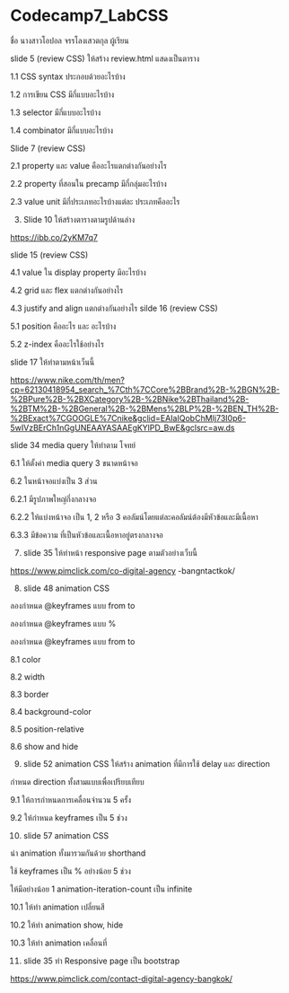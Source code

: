 # Codecamp7_LabCSS
ชื่อ นางสาวโอปอล จรรโลงเสวตกุล ผู้เรียน

slide 5 (review CSS) ให้สร้าง review.html แสดงเป็นตาราง 

1.1 CSS syntax ประกอบด้วยอะไรบ้าง 

1.2 การเขียน CSS มีกี่แบบอะไรบ้าง

1.3 selector มีกี่แบบอะไรบ้าง

1.4 combinator มีกี่แบบอะไรบ้าง 

Slide 7 (review CSS)

2.1 property และ value คืออะไรแตกต่างกันอย่างไร

2.2 property ที่สอนใน precamp มีกี่กลุ่มอะไรบ้าง

2.3 value unit มีกี่ประเภทอะไรบ้างแต่ละ ประเภทคืออะไร

3. Slide 10 ให้สร้างตารางตามรูปด้านล่าง

https://ibb.co/2yKM7q7

slide 15 (review CSS)

4.1 value ใน display property มีอะไรบ้าง

4.2 grid และ flex แตกต่างกันอย่างไร

4.3 justify and align แตกต่างกันอย่างไร
silde 16 (review CSS)

5.1 position คืออะไร และ อะไรบ้าง

5.2 z-index คืออะไรใช้อย่างไร

slide 17 ให้ทำตามหน้าเว็นนี้


https://www.nike.com/th/men?cp=62130418954_search_%7Cth%7CCore%2BBrand%2B-%2BGN%2B-%2BPure%2B-%2BXCategory%2B-%2BNike%2BThailand%2B-%2BTM%2B-%2BGeneral%2B-%2BMens%2BLP%2B-%2BEN_TH%2B-%2BExact%7CGOOGLE%7Cnike&gclid=EAIaIQobChMIj73I0p6-5wIVzBErCh1nGgUNEAAYASAAEgKYlPD_BwE&gclsrc=aw.ds

slide 34 media query ให้ทำตาม โจทย์

6.1 ให้ตั้งค่า media query 3 ขนาดหน้าจอ

6.2 ในหน้าจอแบ่งเป็น 3 ส่วน

6.2.1 มีรูปภาพใหญ่กึ่งกลางจอ

6.2.2 ให้แบ่งหน้าจอ เป็น 1, 2 หรือ 3 คอลัมน์โดยแต่ละคอลัมน์ต้องมีหัวข้อและมีเนื้อหา

6.3.3 มีข้อความ ที่เป็นหัวข้อและเนื้อหาอยู่ตรงกลางจอ

7. slide 35 ให้ทำหน้า responsive page ตามตัวอย่างเว็บนี้

https://www.pimclick.com/co-digital-agency -bangntactkok/

8. slide 48 animation CSS

ลองกำหนด @keyframes แบบ from to 

ลองกำหนด @keyframes แบบ %

ลองกำหนด @keyframes แบบ from to 

8.1 color 

8.2 width

8.3 border

8.4 background-color

8.5 position-relative

8.6 show and hide

9. slide 52 animation CSS ให้สร้าง animation ที่มีการใช้ delay และ direction

กำหนด direction ทั้งสามแบบเพื่อเปรียบเทียบ

9.1 ให้การกำหนดการเคลื่อนจำนวน 5 ครั้ง

9.2 ให้กำหนด keyframes เป็น 5 ช่วง

10. slide 57 animation CSS

นำ animation ทั้งมารวมกันด้วย shorthand

ใช้ keyframes เป็น % อย่างน้อย 5 ช่วง

ให้มีอย่างน้อย 1 animation-iteration-count เป็น infinite

10.1 ให้ทำ animation เปลี่ยนสี

10.2 ให้ทำ animation show, hide

10.3 ให้ทำ animation เคลื่อนที่

11. slide 35 ทำ Responsive page เป็น bootstrap

https://www.pimclick.com/contact-digital-agency-bangkok/

